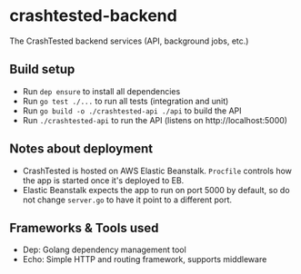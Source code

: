 # crashtested-backend
The CrashTested backend services (API, background jobs, etc.)

## Build setup
- Run `dep ensure` to install all dependencies
- Run `go test ./...` to run all tests (integration and unit)
- Run `go build -o ./crashtested-api ./api` to build the API
- Run `./crashtested-api` to run the API (listens on http://localhost:5000)

## Notes about deployment
- CrashTested is hosted on AWS Elastic Beanstalk. `Procfile` controls how the app is started once it's deployed to EB.
- Elastic Beanstalk expects the app to run on port 5000 by default, so do not change `server.go` to have it point to a different port.

## Frameworks & Tools used
- Dep: Golang dependency management tool
- Echo: Simple HTTP and routing framework, supports middleware
